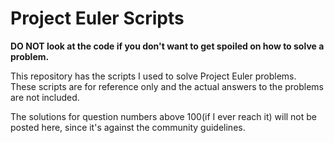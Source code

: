 # Project Euler Scripts

**DO NOT look at the code if you don't want to get spoiled on how to solve a problem.**

This repository has the scripts I used to solve Project Euler problems.\
These scripts are for reference only and the actual answers to the problems are not included.

The solutions for question numbers above 100(if I ever reach it) will not be posted here, since it's against the community guidelines.
